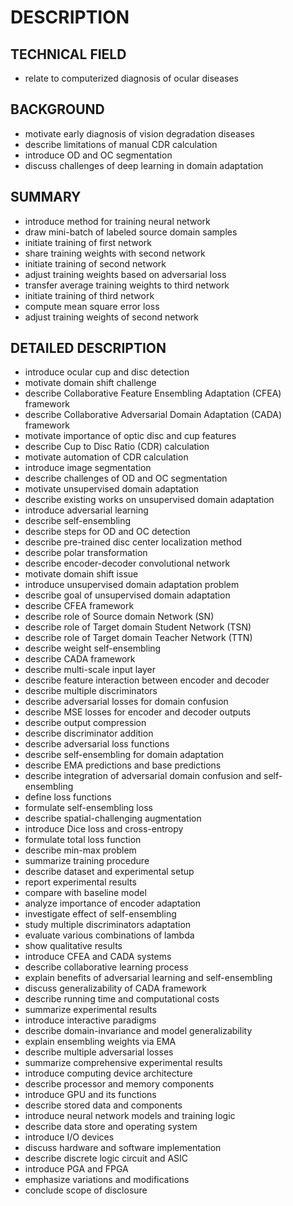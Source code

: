 # DESCRIPTION

## TECHNICAL FIELD

- relate to computerized diagnosis of ocular diseases

## BACKGROUND

- motivate early diagnosis of vision degradation diseases
- describe limitations of manual CDR calculation
- introduce OD and OC segmentation
- discuss challenges of deep learning in domain adaptation

## SUMMARY

- introduce method for training neural network
- draw mini-batch of labeled source domain samples
- initiate training of first network
- share training weights with second network
- initiate training of second network
- adjust training weights based on adversarial loss
- transfer average training weights to third network
- initiate training of third network
- compute mean square error loss
- adjust training weights of second network

## DETAILED DESCRIPTION

- introduce ocular cup and disc detection
- motivate domain shift challenge
- describe Collaborative Feature Ensembling Adaptation (CFEA) framework
- describe Collaborative Adversarial Domain Adaptation (CADA) framework
- motivate importance of optic disc and cup features
- describe Cup to Disc Ratio (CDR) calculation
- motivate automation of CDR calculation
- introduce image segmentation
- describe challenges of OD and OC segmentation
- motivate unsupervised domain adaptation
- describe existing works on unsupervised domain adaptation
- introduce adversarial learning
- describe self-ensembling
- describe steps for OD and OC detection
- describe pre-trained disc center localization method
- describe polar transformation
- describe encoder-decoder convolutional network
- motivate domain shift issue
- introduce unsupervised domain adaptation problem
- describe goal of unsupervised domain adaptation
- describe CFEA framework
- describe role of Source domain Network (SN)
- describe role of Target domain Student Network (TSN)
- describe role of Target domain Teacher Network (TTN)
- describe weight self-ensembling
- describe CADA framework
- describe multi-scale input layer
- describe feature interaction between encoder and decoder
- describe multiple discriminators
- describe adversarial losses for domain confusion
- describe MSE losses for encoder and decoder outputs
- describe output compression
- describe discriminator addition
- describe adversarial loss functions
- describe self-ensembling for domain adaptation
- describe EMA predictions and base predictions
- describe integration of adversarial domain confusion and self-ensembling
- define loss functions
- formulate self-ensembling loss
- describe spatial-challenging augmentation
- introduce Dice loss and cross-entropy
- formulate total loss function
- describe min-max problem
- summarize training procedure
- describe dataset and experimental setup
- report experimental results
- compare with baseline model
- analyze importance of encoder adaptation
- investigate effect of self-ensembling
- study multiple discriminators adaptation
- evaluate various combinations of lambda
- show qualitative results
- introduce CFEA and CADA systems
- describe collaborative learning process
- explain benefits of adversarial learning and self-ensembling
- discuss generalizability of CADA framework
- describe running time and computational costs
- summarize experimental results
- introduce interactive paradigms
- describe domain-invariance and model generalizability
- explain ensembling weights via EMA
- describe multiple adversarial losses
- summarize comprehensive experimental results
- introduce computing device architecture
- describe processor and memory components
- introduce GPU and its functions
- describe stored data and components
- introduce neural network models and training logic
- describe data store and operating system
- introduce I/O devices
- discuss hardware and software implementation
- describe discrete logic circuit and ASIC
- introduce PGA and FPGA
- emphasize variations and modifications
- conclude scope of disclosure

